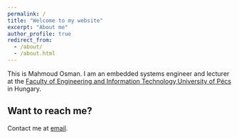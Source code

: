 ```yaml
---
permalink: /
title: "Welcome to my website"
excerpt: "About me"
author_profile: true
redirect_from: 
  - /about/
  - /about.html
---
```

This is Mahmoud Osman. I am an embedded systems engineer and lecturer at the [Faculty of Engineering and Information Technology,University of Pécs](https://english.mik.pte.hu/) in Hungary.


Want to reach me?
------
Contact me at [email](osman.mahmoud@mik.pte.hu). 